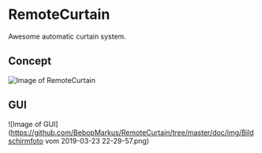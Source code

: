 # RemoteCurtain

Awesome automatic curtain system.

## Concept



![Image of RemoteCurtain](https://github.com/BebopMarkus/RemoteCurtain/tree/master/doc/img/Vorhangsteuerung.png)




## GUI




![Image of GUI](https://github.com/BebopMarkus/RemoteCurtain/tree/master/doc/img/Bildschirmfoto vom 2019-03-23 22-29-57.png)
